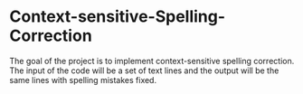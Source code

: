 # Context-sensitive-Spelling-Correction
The goal of the project is to implement context-sensitive spelling correction. The input of the code will be a set of text lines and the output will be the same lines with spelling mistakes fixed.

